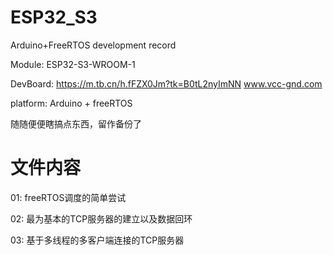# ESP32_S3
Arduino+FreeRTOS development record

Module: ESP32-S3-WROOM-1

DevBoard: https://m.tb.cn/h.fFZX0Jm?tk=B0tL2nyImNN www.vcc-gnd.com

platform: Arduino + freeRTOS

随随便便瞎搞点东西，留作备份了

# 文件内容

01: freeRTOS调度的简单尝试

02: 最为基本的TCP服务器的建立以及数据回环

03: 基于多线程的多客户端连接的TCP服务器
